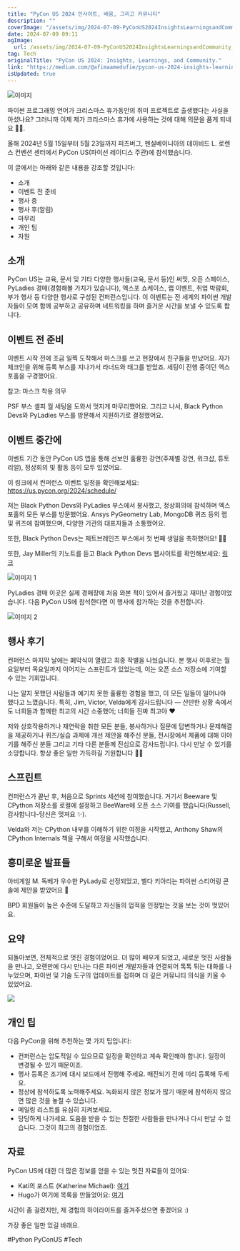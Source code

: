 ```yaml
---
title: "PyCon US 2024 인사이트, 배움, 그리고 커뮤니티"
description: ""
coverImage: "/assets/img/2024-07-09-PyConUS2024InsightsLearningsandCommunity_0.png"
date: 2024-07-09 09:11
ogImage: 
  url: /assets/img/2024-07-09-PyConUS2024InsightsLearningsandCommunity_0.png
tag: Tech
originalTitle: "PyCon US 2024: Insights, Learnings, and Community."
link: "https://medium.com/@afimaamedufie/pycon-us-2024-insights-learnings-and-community-75442260a2df"
isUpdated: true
---
```




![이미지](/assets/img/2024-07-09-PyConUS2024InsightsLearningsandCommunity_0.png)

파이썬 프로그래밍 언어가 크리스마스 휴가동안의 취미 프로젝트로 출생했다는 사실을 아셨나요? 그러니까 이제 제가 크리스마스 휴가에 사용하는 것에 대해 의문을 품게 되네요 🤭😂.

올해 2024년 5월 15일부터 5월 23일까지 피츠버그, 펜실베이니아의 데이비드 L. 로렌스 컨벤션 센터에서 PyCon US(파이선 레이디스 주관)에 참석했습니다.

이 글에서는 아래와 같은 내용을 강조할 것입니다:

<div class="content-ad"></div>

- 소개
- 이벤트 전 준비
- 행사 중
- 행사 후(알림)
- 마무리
- 개인 팁
- 자원

## 소개

PyCon US는 교육, 문서 및 기타 다양한 행사들(교육, 문서 등)인 써밋, 오픈 스페이스, PyLadies 경매(경험해볼 가치가 있습니다), 엑스포 쇼케이스, 랩 이벤트, 취업 박람회, 부가 행사 등 다양한 행사로 구성된 컨퍼런스입니다. 이 이벤트는 전 세계의 파이썬 개발자들이 모여 함께 공부하고 공유하며 네트워킹을 하며 즐거운 시간을 보낼 수 있도록 합니다.

## 이벤트 전 준비

<div class="content-ad"></div>

이벤트 시작 전에 조금 일찍 도착해서 마스크를 쓰고 현장에서 친구들을 만났어요. 자가 체크인을 위해 등록 부스를 지나가서 라너드와 태그를 받았죠. 세팅이 진행 중이던 엑스포홀을 구경했어요.

참고: 마스크 착용 의무

PSF 부스 셀피 월 세팅을 도와서 멋지게 마무리했어요. 그리고 나서, Black Python Devs와 PyLadies 부스를 방문해서 지원하기로 결정했어요.

## 이벤트 중간에

<div class="content-ad"></div>

이벤트 기간 동안 PyCon US 앱을 통해 선보인 훌륭한 강연(주제별 강연, 워크샵, 튜토리얼), 정상회의 및 활동 등이 모두 있었어요.

이 링크에서 컨퍼런스 이벤트 일정을 확인해보세요: https://us.pycon.org/2024/schedule/

저는 Black Python Devs와 PyLadies 부스에서 봉사했고, 정상회의에 참석하며 엑스포홀의 모든 부스를 방문했어요. Ansys PyGeometry Lab, MongoDB 퀴즈 등의 랩 및 퀴즈에 참여했으며, 다양한 기관의 대표자들과 소통했어요.

또한, Black Python Devs는 제트브레인즈 부스에서 첫 번째 생일을 축하했어요! 🎉🚀

<div class="content-ad"></div>

또한, Jay Miller의 키노트를 듣고 Black Python Devs 웹사이트를 확인해보세요: [링크](https://www.youtube.com/watch?v=jYZBpoYjxLo)

![이미지 1](/assets/img/2024-07-09-PyConUS2024InsightsLearningsandCommunity_1.png)

PyLadies 경매
이곳은 실제 경매장에 처음 와본 적이 있어서 즐거웠고 재미난 경험이었습니다. 다음 PyCon US에 참석한다면 이 행사에 참가하는 것을 추천합니다.

![이미지 2](/assets/img/2024-07-09-PyConUS2024InsightsLearningsandCommunity_2.png)

<div class="content-ad"></div>

## 행사 후기

컨퍼런스 마지막 날에는 폐막식이 열렸고 최종 작별을 나눴습니다. 본 행사 이후로는 월요일부터 목요일까지 이어지는 스프린트가 있었는데, 이는 오픈 소스 저장소에 기여할 수 있는 기회입니다.

나는 알지 못했던 사람들과 예기치 못한 훌륭한 경험을 했고, 이 모든 일들이 일어나야 했다고 느꼈습니다. 특히, Jim, Victor, Velda에게 감사드립니다 — 산만한 상황 속에서도 너희들과 함께한 최고의 시간 소중했어; 너희들 진짜 최고야 ❤️

저와 상호작용하거나 재연락을 취한 모든 분들, 봉사하거나 질문에 답변하거나 문제해결을 제공하거나 퀴즈/실습 과제에 개선 제안을 해주신 분들, 전시장에서 제품에 대해 이야기를 해주신 분들 그리고 기타 다른 분들께 진심으로 감사드립니다. 다시 만날 수 있기를 소망합니다. 항상 좋은 일만 가득하길 기원합니다 🫶🏾

<div class="content-ad"></div>

## 스프린트

컨퍼런스가 끝난 후, 처음으로 Sprints 세션에 참여했습니다. 거기서 Beeware 및 CPython 저장소를 로컬에 설정하고 BeeWare에 오픈 소스 기여를 했습니다(Russell, 감사합니다-당신은 멋져요 ✨).

Velda와 저는 CPython 내부를 이해하기 위한 여정을 시작했고, Anthony Shaw의 CPython Internals 책을 구해서 여정을 시작했습니다.

## 흥미로운 발표들

<div class="content-ad"></div>

아비게일 M. 독베가 우수한 PyLady로 선정되었고, 벨다 키아리는 파이썬 스티어링 콘솔에 제안을 받았어요 🎉

BPD 회원들이 높은 수준에 도달하고 자신들의 업적을 인정받는 것을 보는 것이 멋있어요.

## 요약

되돌아보면, 전체적으로 멋진 경험이었어요. 더 많이 배우게 되었고, 새로운 멋진 사람들을 만나고, 오랜만에 다시 만나는 다른 파이썬 개발자들과 연결되어 톡톡 튀는 대화를 나누었으며, 파이썬 및 기술 도구의 업데이트를 접하며 더 깊은 커뮤니티 의식을 키울 수 있었어요.

<div class="content-ad"></div>

<img src="/assets/img/2024-07-09-PyConUS2024InsightsLearningsandCommunity_3.png" />

## 개인 팁

다음 PyCon을 위해 추천하는 몇 가지 팁입니다:

- 컨퍼런스는 압도적일 수 있으므로 일정을 확인하고 계속 확인해야 합니다. 일정이 변경될 수 있기 때문이죠.
- 행사 등록은 조기에 대시 보드에서 진행해 주세요. 매진되기 전에 미리 등록해 두세요.
- 정상에 참석하도록 노력해주세요. 녹화되지 않은 정보가 많기 때문에 참석하지 않으면 많은 것을 놓칠 수 있습니다.
- 메일링 리스트를 유심히 지켜보세요.
- 당당하게 나가세요. 도움을 받을 수 있는 친절한 사람들을 만나거나 다시 만날 수 있습니다. 그것이 최고의 경험이었죠.

<div class="content-ad"></div>

## 자료

PyCon US에 대한 더 많은 정보를 얻을 수 있는 멋진 자료들이 있어요:

- Kati의 포스트 (Katherine Michael): [여기](https://katherinemichel.github.io/portfolio/pycon-us-2024-recap.html)
- Hugo가 여기에 목록을 만들었어요: [여기](https://dev.to/hugovk/pycon-us-2024-a-roundup-of-writeups-26hj)

시간이 좀 걸렸지만, 제 경험의 하이라이트를 즐겨주셨으면 좋겠어요 :)

<div class="content-ad"></div>

가장 좋은 일만 있길 바래요.

#Python PyConUS #Tech
